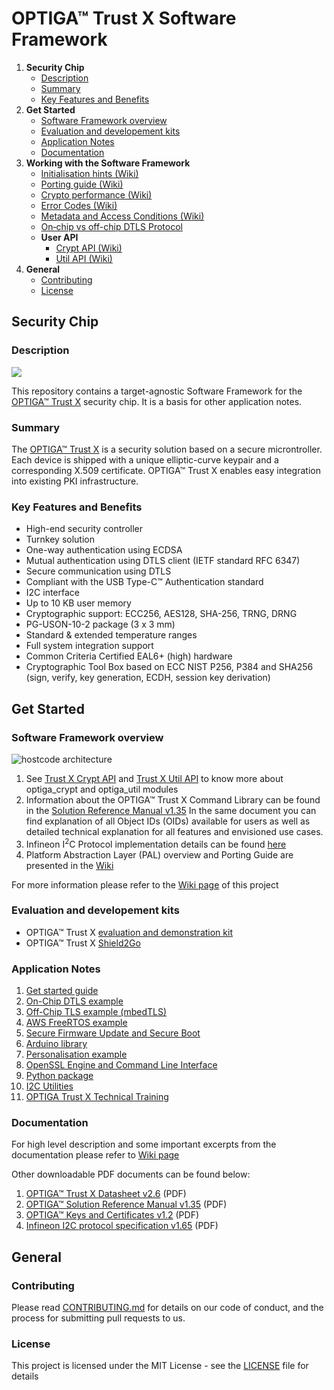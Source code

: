 # OPTIGA&trade; Trust X Software Framework

[tocstart]: # (toc start)

1. **Security Chip**
    * [Description](#description)
    * [Summary](#summary)
    * [Key Features and Benefits](#key_features_and_benefits)
2. **Get Started**
    * [Software Framework overview](#software_framework_oveview)
    * [Evaluation and developement kits](#evaluation_development_kits)
    * [Application Notes](#application_notes)
    * [Documentation](#documentation)
3. **Working with the Software Framework**
    * [Initialisation hints (Wiki)](https://github.com/Infineon/optiga-trust-x/wiki/Initialisation-hints)
    * [Porting guide (Wiki)](https://github.com/Infineon/optiga-trust-x/wiki/Porting-Guide)
    * [Crypto performance (Wiki)](https://github.com/Infineon/optiga-trust-x/wiki/Crypto-Performance)
    * [Error Codes (Wiki)](https://github.com/Infineon/optiga-trust-x/wiki/Device-Error-Codes)
    * [Metadata and Access Conditions (Wiki)](https://github.com/Infineon/optiga-trust-x/wiki/Metadata-and-Access-Conditions)
    * [On‐chip vs off-chip DTLS Protocol](https://github.com/Infineon/optiga-trust-x/wiki/On‐chip-vs-off‐chip-(D)TLS-Protocol)
    * **User API**
        * [Crypt API (Wiki)](https://github.com/Infineon/optiga-trust-x/wiki/Trust-X-Crypt-API)
        * [Util API (Wiki)](https://github.com/Infineon/optiga-trust-x/wiki/Trust-X-Util-API)
4. **General**
    * [Contributing](#contributing)
    * [License](#license)

[tocend]: # (toc end)

## Security Chip

### <a name="description"></a>Description

<img src="https://github.com/Infineon/Assets/blob/master/Pictures/OPTIGA-Trust-X.png">

This repository contains a target-agnostic Software Framework for the [OPTIGA™ Trust X](https://www.infineon.com/optiga-trust-x) security chip. It is a basis for other application notes.

### <a name="summary"></a>Summary
The [OPTIGA™ Trust X](https://github.com/Infineon/Assets/raw/master/PDFs/OPTIGA_Trust_X_Datasheet_v2.6.pdf) is a security solution based on a secure microntroller. Each device is shipped with a unique elliptic-curve keypair and a corresponding X.509 certificate. OPTIGA™ Trust X enables easy integration into existing PKI infrastructure.

### <a name="key_features_and_benefits"></a>Key Features and Benefits
* High-end security controller
* Turnkey solution
* One-way authentication using ECDSA
* Mutual authentication using DTLS client (IETF standard RFC 6347)
* Secure communication using DTLS
* Compliant with the USB Type-C™ Authentication standard
* I2C interface
* Up to 10 KB user memory
* Cryptographic support: ECC256, AES128, SHA-256, TRNG, DRNG
* PG-USON-10-2 package (3 x 3 mm)
* Standard & extended temperature ranges
* Full system integration support
* Common Criteria Certified EAL6+ (high) hardware
* Cryptographic Tool Box based on ECC NIST P256, P384 and SHA256 (sign, verify, key generation, ECDH, session key derivation)   

## Get Started

### <a name="software_framework_oveview"></a>Software Framework overview

![hostcode architecture](https://raw.githubusercontent.com/Infineon/Assets/master/Pictures/optiga_trust_x_stack_generic.jpg)

1. See [Trust X Crypt API](https://github.com/Infineon/optiga-trust-x/wiki/Trust-X-Crypt-API) and [Trust X Util API](https://github.com/Infineon/optiga-trust-x/wiki/Trust-X-Util-API)  to know more about optiga_crypt and optiga_util modules
2. Information about the OPTIGA™ Trust X Command Library can be found in the [Solution Reference Manual v1.35](https://github.com/Infineon/Assets/raw/master/PDFs/OPTIGA_Trust_X_SolutionReferenceManual_v1.35.pdf)
In the same document you can find explanation of all Object IDs (OIDs) available for users as well as detailed technical explanation for all features and envisioned use cases.
3. Infineon I<sup>2</sup>C Protocol implementation details can be found [here](https://github.com/Infineon/Assets/raw/master/PDFs/IFXI2CProtocol_v1.65.pdf)
4. Platform Abstraction Layer (PAL) overview and Porting Guide are presented in the [Wiki](https://github.com/Infineon/optiga-trust-x/wiki/Porting-Guide)

For more information please refer to the [Wiki page](https://github.com/Infineon/optiga-trust-x/wiki) of this project

### <a name="evaluation_development_kits"></a>Evaluation and developement kits
* OPTIGA™ Trust X [evaluation and demonstration kit](https://www.infineon.com/cms/en/product/evaluation-boards/optiga-trust-x-eval-kit/)
* OPTIGA™ Trust X [Shield2Go](https://www.infineon.com/cms/en/product/evaluation-boards/s2go-security-optiga-x/)

### <a name="application_notes"></a>Application Notes
1. [Get started guide](https://github.com/Infineon/getstarted-optiga-trust-x)
2. [On-Chip DTLS example](https://github.com/Infineon/onchipdtls-optiga-trust-x)
3. [Off-Chip TLS example (mbedTLS)](https://github.com/Infineon/mbedTLS-optiga-trust-x)
4. [AWS FreeRTOS example](https://github.com/Infineon/amazon-freertos-optiga-trust-x)
5. [Secure Firmware Update and Secure Boot](https://github.com/Infineon/fwupd-secboot-optiga-trust)
6. [Arduino library](https://github.com/Infineon/arduino-optiga-trust-x)
7. [Personalisation example](https://github.com/Infineon/personalize-optiga-trust-x)
8. [OpenSSL Engine and Command Line Interface](https://github.com/Infineon/cli-optiga-trust-x)
9. [Python package](https://github.com/Infineon/python-optiga-trust)
10. [I2C Utilities](https://github.com/Infineon/i2c-utils-optiga-trust)
11. [OPTIGA Trust X Technical Training](https://github.com/Infineon/technical-training-optiga-trust-x)

### <a name="documentation"></a>Documentation
For high level description and some important excerpts from the documentation please refer to [Wiki page](https://github.com/Infineon/optiga-trust-x/wiki)

Other downloadable PDF documents can be found below:
1. [OPTIGA™ Trust X Datasheet v2.6](https://github.com/Infineon/Assets/raw/master/PDFs/OPTIGA_Trust_X_Datasheet_v2.6.pdf) (PDF)
2. [OPTIGA™ Solution Reference Manual v1.35](https://github.com/Infineon/Assets/raw/master/PDFs/OPTIGA_Trust_X_SolutionReferenceManual_v1.35.pdf) (PDF)
3. [OPTIGA™ Keys and Certificates v1.2](https://github.com/Infineon/Assets/raw/master/PDFs/OPTIGA_Trust_X_KeysAndCertificates_v1.2.pdf) (PDF)
4. [Infineon I2C protocol specification v1.65](https://github.com/Infineon/Assets/raw/master/PDFs/IFXI2CProtocol_v1.65.pdf) (PDF)

## General

### <a name="contributing"></a>Contributing

Please read [CONTRIBUTING.md](CONTRIBUTING.md) for details on our code of conduct, and the process for submitting pull requests to us.

### <a name="license"></a>License
This project is licensed under the MIT License - see the [LICENSE](LICENSE) file for details
